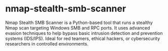 # nmap-stealth-smb-scanner
Nmap Stealth SMB Scanner is a Python-based tool that runs a stealthy Nmap scan targeting Windows SMB and RPC ports. It uses advanced evasion techniques to help bypass basic intrusion detection and prevention systems (IDS/IPS). Ideal for red teamers, ethical hackers, or cybersecurity researchers in controlled environments.
